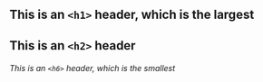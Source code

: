 ## This is an `<h1>` header, which is the largest

## This is an `<h2>` header

###### This is an `<h6>` header, which is the smallest
